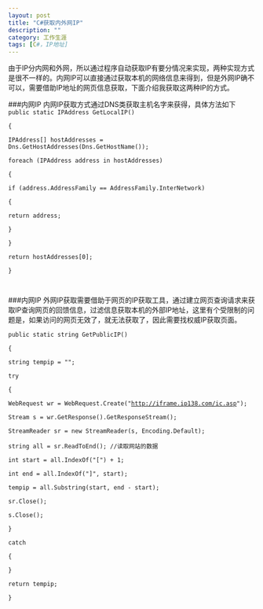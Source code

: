 ```yaml
---
layout: post
title: "C#获取内外网IP"
description: ""
category: 工作生涯
tags: [C#，IP地址]
---
```

由于IP分内网和外网，所以通过程序自动获取IP有要分情况来实现，两种实现方式是很不一样的。内网IP可以直接通过获取本机的网络信息来得到，但是外网IP确不可以，需要借助IP地址的网页信息获取，下面介绍我获取这两种IP的方式。

###内网IP
内网IP获取方式通过DNS类获取主机名字来获得，具体方法如下
<code>
    public static IPAddress GetLocalIP()  
    {  
        IPAddress[] hostAddresses = Dns.GetHostAddresses(Dns.GetHostName());  
        foreach (IPAddress address in hostAddresses)  
        {  
            if (address.AddressFamily == AddressFamily.InterNetwork)    
            {  
                return address;  
            }   
        }  
        return hostAddresses[0];  
    }

</code>

###内网IP
外网IP获取需要借助于网页的IP获取工具，通过建立网页查询请求来获取IP查询网页的回馈信息，过滤信息获取本机的外部IP地址，这里有个受限制的问题是，如果访问的网页无效了，就无法获取了，因此需要找权威IP获取页面。
<code>  
public static  string GetPublicIP()  
{  
    string tempip = "";  
    try  
    {  
        WebRequest wr = WebRequest.Create("http://iframe.ip138.com/ic.asp");  
        Stream s = wr.GetResponse().GetResponseStream();  
        StreamReader sr = new StreamReader(s, Encoding.Default);  
        string all = sr.ReadToEnd(); //读取网站的数据  
        int start = all.IndexOf("[") + 1;  
        int end = all.IndexOf("]", start);  
        tempip = all.Substring(start, end - start);  
        sr.Close();  
        s.Close();  
    }  
    catch  
    {  
    }  
    return tempip;  
}
</code>


